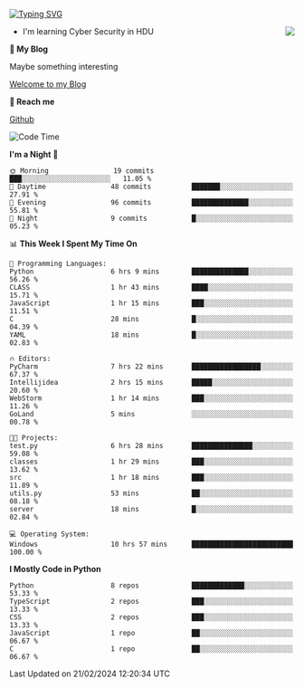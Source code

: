 [![Typing SVG](https://readme-typing-svg.herokuapp.com?font=Fira+Code&pause=1000&random=false&width=450&height=60&lines=Hello+%F0%9F%91%8B%F0%9F%8F%BB;I'm+JBNRZ)](https://git.io/typing-svg)

<a href="#">
  <img align="right" src="https://github-readme-stats.vercel.app/api?username=JBNRZ&show_icons=true&bg_color=15,f2f7fd,E0EAFC" />
</a>

- I'm learning Cyber Security in HDU

 **🌱 My Blog**

Maybe something interesting

[Welcome to my Blog](https://jbnrz.com.cn/)

 **💬 Reach me** 

[Github](https://github.com/JBNRZ)


<!--START_SECTION:waka-->
![Code Time](http://img.shields.io/badge/Code%20Time-331%20hrs%201%20min-blue)

**I'm a Night 🦉** 

```text
🌞 Morning                19 commits          ███░░░░░░░░░░░░░░░░░░░░░░   11.05 % 
🌆 Daytime                48 commits          ███████░░░░░░░░░░░░░░░░░░   27.91 % 
🌃 Evening                96 commits          ██████████████░░░░░░░░░░░   55.81 % 
🌙 Night                  9 commits           █░░░░░░░░░░░░░░░░░░░░░░░░   05.23 % 
```


📊 **This Week I Spent My Time On** 

```text
💬 Programming Languages: 
Python                   6 hrs 9 mins        ██████████████░░░░░░░░░░░   56.26 % 
CLASS                    1 hr 43 mins        ████░░░░░░░░░░░░░░░░░░░░░   15.71 % 
JavaScript               1 hr 15 mins        ███░░░░░░░░░░░░░░░░░░░░░░   11.51 % 
C                        28 mins             █░░░░░░░░░░░░░░░░░░░░░░░░   04.39 % 
YAML                     18 mins             █░░░░░░░░░░░░░░░░░░░░░░░░   02.83 % 

🔥 Editors: 
PyCharm                  7 hrs 22 mins       █████████████████░░░░░░░░   67.37 % 
Intellijidea             2 hrs 15 mins       █████░░░░░░░░░░░░░░░░░░░░   20.60 % 
WebStorm                 1 hr 14 mins        ███░░░░░░░░░░░░░░░░░░░░░░   11.26 % 
GoLand                   5 mins              ░░░░░░░░░░░░░░░░░░░░░░░░░   00.78 % 

🐱‍💻 Projects: 
test.py                  6 hrs 28 mins       ███████████████░░░░░░░░░░   59.08 % 
classes                  1 hr 29 mins        ███░░░░░░░░░░░░░░░░░░░░░░   13.62 % 
src                      1 hr 18 mins        ███░░░░░░░░░░░░░░░░░░░░░░   11.89 % 
utils.py                 53 mins             ██░░░░░░░░░░░░░░░░░░░░░░░   08.18 % 
server                   18 mins             █░░░░░░░░░░░░░░░░░░░░░░░░   02.84 % 

💻 Operating System: 
Windows                  10 hrs 57 mins      █████████████████████████   100.00 % 
```

**I Mostly Code in Python** 

```text
Python                   8 repos             █████████████░░░░░░░░░░░░   53.33 % 
TypeScript               2 repos             ███░░░░░░░░░░░░░░░░░░░░░░   13.33 % 
CSS                      2 repos             ███░░░░░░░░░░░░░░░░░░░░░░   13.33 % 
JavaScript               1 repo              ██░░░░░░░░░░░░░░░░░░░░░░░   06.67 % 
C                        1 repo              ██░░░░░░░░░░░░░░░░░░░░░░░   06.67 % 
```




 Last Updated on 21/02/2024 12:20:34 UTC
<!--END_SECTION:waka-->
